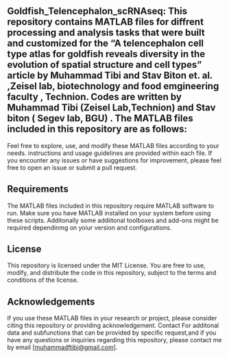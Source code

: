 ## Goldfish_Telencephalon_scRNAseq: This repository contains MATLAB files for diffrent processing and analysis tasks that were built and customized for the “A telencephalon cell type atlas for goldfish reveals diversity in the evolution of spatial structure and cell types” article by Muhammad Tibi and Stav Biton  et. al. ,Zeisel lab, biotechnology and food emgineering faculty , Technion. Codes are written by Muhammad Tibi (Zeisel Lab,Technion) and Stav biton ( Segev lab, BGU) . The MATLAB files included in this repository are as follows:

Feel free to explore, use, and modify these MATLAB files according to your needs. instructions and usage guidelines are provided within each file. If you encounter any issues or have suggestions for improvement, please feel free to open an issue or submit a pull request.
## Requirements
The MATLAB files included in this repository require MATLAB software to run. Make sure you have MATLAB installed on your system before using these scripts. Additonally some addiitonal toolboxes and add-ons might be required dependinmg on yoiur version and configurations.
## License
This repository is licensed under the MIT License. You are free to use, modify, and distribute the code in this repository, subject to the terms and conditions of the license.
## Acknowledgements
If you use these MATLAB files in your research or project, please consider citing this repository or providing acknowledgement. Contact For additonal data and subfunctions that can be provided by specific request,and if you have any questions or inquiries regarding this repository, please contact me by email [muhammadftibi@gmail.com].
